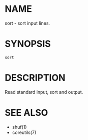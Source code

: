 # NAME
sort - sort input lines.

# SYNOPSIS

    sort

# DESCRIPTION
Read standard input, sort and output.

# SEE ALSO
- shuf(1)
- coreutils(7)

